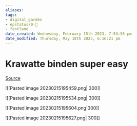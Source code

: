 ```yaml
---
aliases: 
tags: 
- digital_garden
- epstatus/0-🌰
- fastlane
date_created: Wednesday, February 15th 2023, 7:53:55 pm
date_modified: Thursday, May 18th 2023, 6:16:21 pm
---
```

# Krawatte binden super easy

[Source](https://www.linkedin.com/posts/joergstorm_for-the-gentleman-on-the-go-activity-7031686798581854208-Bea8?utm_source=share&utm_medium=member_desktop)


![[Pasted image 20230215195459.png| 300]]


![[Pasted image 20230215195534.png| 300]]


![[Pasted image 20230215195604.png|300]]


![[Pasted image 20230215195627.png| 300]]